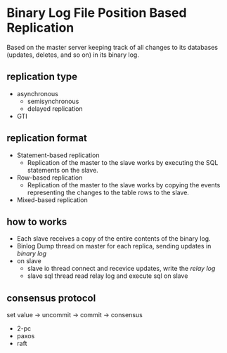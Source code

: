 # Binary Log File Position Based Replication

Based on the master server keeping track of all changes to its databases (updates, deletes, and so on) in its binary log. 

## replication type

* asynchronous
  * semisynchronous
  * delayed replication
* GTI 

## replication format

* Statement-based replication
  * Replication of the master to the slave works by executing the SQL statements on the slave. 
* Row-based replication
  * Replication of the master to the slave works by copying the events representing the changes to the table rows to the slave. 
* Mixed-based replication

## how to works

* Each slave receives a copy of the entire contents of the binary log. 
* Binlog Dump thread on master for each replica, sending updates in <I>binary log</I>
* on slave
  * slave io thread connect and recevice updates, write the <I>relay log</I>
  * slave sql thread read relay log and execute sql on slave

## consensus protocol

set value -> uncommit -> commit -> consensus

* 2-pc
* paxos
* raft